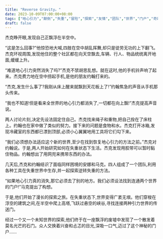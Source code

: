 ```yaml
---
title: "Reverse Gravity。"
date: 2023-10-09T07:00:00+08:00
tags: ["地心引力","颠倒","失重","冒险","探索","友情","团队","世界","门户","奇幻","Claude"]
draft: false
--- 
```


杰克睁开眼,发现自己正飘浮在半空中。

“这是怎么回事?”他惊恐地大喊,四肢在空中胡乱挥舞,却只是徒劳无功的上下翻飞。杰克环视周围,发现他住的整个社区都在向天空飘去,车辆、行人、物品统统离开地面,缓缓上升。

“难道地心引力突然消失了吗?”杰克不禁胡思乱想。就在这时,他的手机铃声响了起来。杰克费力地在空中捞起手机,是他的朋友约翰打来的。

“杰克,发生什么事了?我刚从床上醒来就飘到天花板上了!”约翰焦急的声音从手机那头传来。

“我也不知道!但是看来全世界的地心引力都消失了,一切都在向上飘!”杰克提高声音说。

两人讨论片刻,决定先设法固定住自己。杰克找来绳子和重物,把自己拴在了床柱上。约翰也在家中做了类似的努力。接下来的问题是食物和水。杰克打开冰箱,发现冷藏室的东西都已漂到顶部,必须小心翼翼地用工具将它们勾下来。

“我们必须想办法适应这个新的世界,至少在找到恢复地心引力的方法之前。”杰克对约翰说。于是,两人开始研究如何在失重状态下生活。杰克发现用胶带可以暂时黏住物品。约翰想出了用网兜来携带东西的办法。

几天后,杰克和约翰结识了面临同样困境的安娜和马克。四人组成了一个团队,利用各种工具在失重世界中生存,并一起探索逆转失重的方法。

“如果地心引力真的消失,那它必须去了别的地方。我们必须设法找到连通两个世界的门户!”马克提出了构想。

于是,他们开始了漫长的探索之旅。在失重状态下,世界变得广袤无垠。他们穿梭在浮空的建筑之间,在半空中爬上高塔,飞跃过悬空的峡谷,寻找连接两种引力世界的传送门。

经过一个又一个未知世界的探索,他们终于在一座飘浮的废墟中发现了一个散发着莫名光芒的石门。众人交换着兴奋和忐忑的目光,深吸一口气,迈过了这个神秘的门户......
